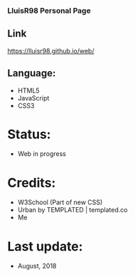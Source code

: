 ### LluisR98 Personal Page

## Link
https://lluisr98.github.io/web/

## Language:
* HTML5
* JavaScript
* CSS3

# Status:
* Web in progress

# Credits:
* W3School (Part of new CSS)
* Urban by TEMPLATED  | templated.co
* Me

# Last update:
* August, 2018

